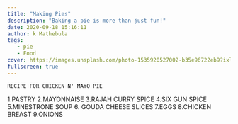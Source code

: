 ```yaml
---
title: "Making Pies"
description: "Baking a pie is more than just fun!"
date: 2020-09-18 15:16:11
author: k Mathebula
tags:
   - pie
   - Food
cover: https://images.unsplash.com/photo-1535920527002-b35e96722eb9?ixlib=rb-1.2.1&ixid=eyJhcHBfaWQiOjEyMDd9&auto=format&fit=crop&w=1000&q=80
fullscreen: true
---
```

    RECIPE FOR CHICKEN N' MAYO PIE
1.PASTRY
2.MAYONNAISE
3.RAJAH CURRY SPICE
4.SIX GUN SPICE
5.MINESTRONE SOUP
6. GOUDA CHEESE SLICES
7.EGGS
8.CHICKEN BREAST
9.ONIONS


 


 
